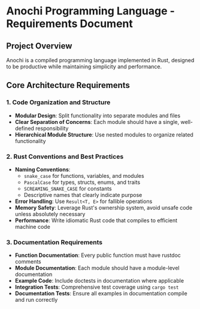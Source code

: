 # Anochi Programming Language - Requirements Document

## Project Overview
Anochi is a compiled programming language implemented in Rust, designed to be productive while maintaining simplicity and performance.

## Core Architecture Requirements

### 1. Code Organization and Structure
- **Modular Design**: Split functionality into separate modules and files
- **Clear Separation of Concerns**: Each module should have a single, well-defined responsibility
- **Hierarchical Module Structure**: Use nested modules to organize related functionality

### 2. Rust Conventions and Best Practices
- **Naming Conventions**:
  - `snake_case` for functions, variables, and modules
  - `PascalCase` for types, structs, enums, and traits
  - `SCREAMING_SNAKE_CASE` for constants
  - Descriptive names that clearly indicate purpose
- **Error Handling**: Use `Result<T, E>` for fallible operations
- **Memory Safety**: Leverage Rust's ownership system, avoid unsafe code unless absolutely necessary
- **Performance**: Write idiomatic Rust code that compiles to efficient machine code

### 3. Documentation Requirements
- **Function Documentation**: Every public function must have rustdoc comments
- **Module Documentation**: Each module should have a module-level documentation
- **Example Code**: Include doctests in documentation where applicable
- **Integration Tests**: Comprehensive test coverage using `cargo test`
- **Documentation Tests**: Ensure all examples in documentation compile and run correctly


